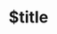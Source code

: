 ---
title: $title
second_title: Aspose.HTML untuk Referensi .NET API
description: $description
type: docs
weight: $weight
url: /id/net/$ref/
---
